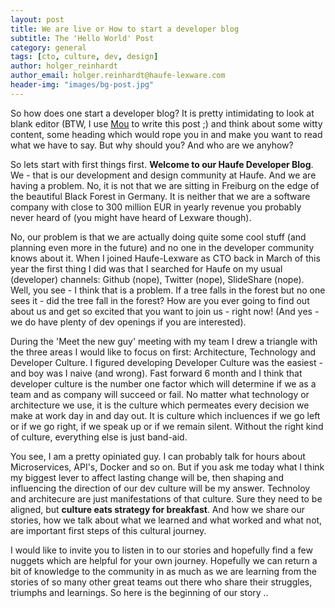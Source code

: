 ```yaml
---
layout: post
title: We are live or How to start a developer blog
subtitle: The 'Hello World' Post
category: general
tags: [cto, culture, dev, design]
author: holger_reinhardt
author_email: holger.reinhardt@haufe-lexware.com 
header-img: "images/bg-post.jpg"
---
```


So how does one start a developer blog? It is pretty intimidating to look at blank editor (BTW, I use [Mou](http://25.io/mou/) to write this post ;) and think about some witty content, some heading which would rope you in and make you want to read what we have to say. But why should you? And who are we anyhow?

So lets start with first things first. **Welcome to our Haufe Developer Blog**. 
We - that is our development and design community at Haufe. And we are having a problem. No, it is not that we are sitting in Freiburg on the edge of the beautiful Black Forest in Germany. It is neither that we are a software company with close to 300 million EUR in yearly revenue you probably never heard of (you might have heard of Lexware though).

No, our problem is that we are actually doing quite some cool stuff (and planning even more in the future) and no one in the developer community knows about it. When I joined Haufe-Lexware as CTO back in March of this year the first thing I did was that I searched for Haufe on my usual (developer) channels: Github (nope), Twitter (nope), SlideShare (nope). Well, you see - I think that is a problem. If a tree falls in the forest but no one sees it - did the tree fall in the forest? How are you ever going to find out about us and get so excited that you want to join us - right now! (And yes - we do have plenty of dev openings if you are interested).

During the 'Meet the new guy' meeting with my team I drew a triangle with the three areas I would like to focus on first: Architecture, Technology and Developer Culture. I figured developing Developer Culture was the easiest - and boy was I naive (and wrong). Fast forward 6 month and I think that developer culture is the number one factor which will determine if we as a team and as company will succeed or fail. No matter what technology or architecture we use, it is the culture which permeates every decision we make at work day in and day out. It is culture which incluences if we go left or if we go right, if we speak up or if we remain silent. Without the right kind of culture, everything else is just band-aid.

You see, I am a pretty opiniated guy. I can probably talk for hours about Microservices, API's, Docker and so on. But if you ask  me today what I think my biggest lever to affect lasting change will be, then shaping and influencing the direction of our dev culture will be my answer. Technoloy and architecure are just manifestations of that culture. Sure they need to be aligned, but **culture eats strategy for breakfast**. And how we share our stories, how we talk about what we learned and what worked and what not, are important first steps of this cultural journey.

I would like to invite you to listen in to our stories and hopefully find a few nuggets which are  helpful for your own journey. Hopefully we can return a bit of knowledge to the community in as much as we are learning from the stories of so many other great teams out there who share their struggles, triumphs and learnings. So here is the beginning of our story .. 
